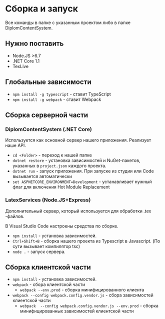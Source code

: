 # Сборка и запуск
Все команды в папке с указанным проектом либо в папке DiplomContentSystem.

## Нужно поставить
* Node.JS >6.7
* .NET Core 1.1
* TexLive

## Глобальные зависимости
* `npm install -g typescript` - ставит TypeScript
* `npm install -g webpack` - ставит Webpack

## Сборка серверной части

### DiplomContentSystem (.NET Core)

Используется как основной сервер нашего приложения. Реализует наше API.

* `cd <Folder>` - переход к нашей папке
* `dotnet restore` - установка зависимостей и NuGet-пакетов, указанных в `project.json` каждого проекта.
* `dotnet run` - запуск приложения. При запуске из студии или Code вызывается автоматически
* `set ASPNETCORE_ENVIRONMENT=Development` - устанавливает нужный флаг для включения Hot Module Replacement

### LatexServices (Node.JS+Express)

Дополнительный сервер, который используется для обработки *.tex* -файлов.

В Visual Studio Code настроены средства по сборке.
* `npm install` - установка зависимостей.
* `Ctrl+Shift+B` - сборка нашего проекта из Typescript в Javascript. (По сути вызывает компилятор tsc)
* `node .` - запуск сервера.

## Сборка клиентской части
* `npm install` - установка зависимостей.
* `webpack`  - сбора клиентской части
  * `webpack --env.prod` - сборка минифицированного клиента
* `webpack --config webpack.config.vendor.js`  - сбора зависимостей клиентской части
  * `webpack  --config webpack.config.vendor.js --env.prod` - сборка минифицированных зависимостей клиентской части

